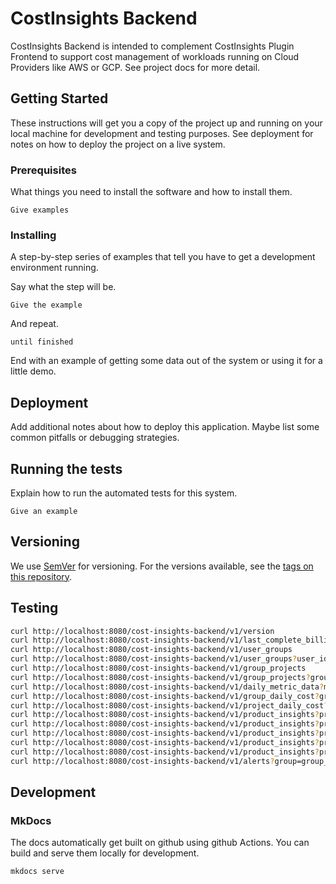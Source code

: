 # CostInsights Backend

CostInsights Backend is intended to complement CostInsights Plugin Frontend to support 
cost management of workloads running on Cloud Providers like AWS or GCP.
See project docs for more detail.

## Getting Started

These instructions will get you a copy of the project up and running on your local machine 
for development and testing purposes. See deployment for notes on how to deploy the project on a live system.

### Prerequisites

What things you need to install the software and how to install them.

```
Give examples
```

### Installing

A step-by-step series of examples that tell you have to get a development environment running.

Say what the step will be.

```
Give the example
```

And repeat.

```
until finished
```

End with an example of getting some data out of the system or using it for a little demo.



## Deployment

Add additional notes about how to deploy this application. Maybe list some common pitfalls or debugging strategies.

## Running the tests

Explain how to run the automated tests for this system.

```
Give an example
```

## Versioning

We use [SemVer](http://semver.org/) for versioning. For the versions available, 
see the [tags on this repository](https://github.com/seizadi/cost-insights-backend/tags).

## Testing

```bash
curl http://localhost:8080/cost-insights-backend/v1/version
curl http://localhost:8080/cost-insights-backend/v1/last_complete_billing_date
curl http://localhost:8080/cost-insights-backend/v1/user_groups
curl http://localhost:8080/cost-insights-backend/v1/user_groups?user_id=some_id
curl http://localhost:8080/cost-insights-backend/v1/group_projects
curl http://localhost:8080/cost-insights-backend/v1/group_projects?group=group_id
curl http://localhost:8080/cost-insights-backend/v1/daily_metric_data?metric=DAR&intervals="R2/P30D/2021-06-01"
curl http://localhost:8080/cost-insights-backend/v1/group_daily_cost?group=group_id&intervals="R2/P30D/2021-06-01"
curl http://localhost:8080/cost-insights-backend/v1/project_daily_cost?project=project-a&intervals="R2/P30D/2021-06-01"
curl http://localhost:8080/cost-insights-backend/v1/product_insights?product=computeEngine&intervals="R2/P30D/2021-06-01"
curl http://localhost:8080/cost-insights-backend/v1/product_insights?product=cloudDataflow&intervals="R2/P30D/2021-06-01"
curl http://localhost:8080/cost-insights-backend/v1/product_insights?product=cloudStorage&intervals="R2/P30D/2021-06-01"
curl http://localhost:8080/cost-insights-backend/v1/product_insights?product=bigQuery&intervals="R2/P30D/2021-06-01"
curl http://localhost:8080/cost-insights-backend/v1/product_insights?product=events&intervals="R2/P30D/2021-06-01"
curl http://localhost:8080/cost-insights-backend/v1/alerts?group=group_id
```

## Development

### MkDocs
The docs automatically get built on github using github Actions.
You can build and serve them locally for development.
```bash
mkdocs serve
```

